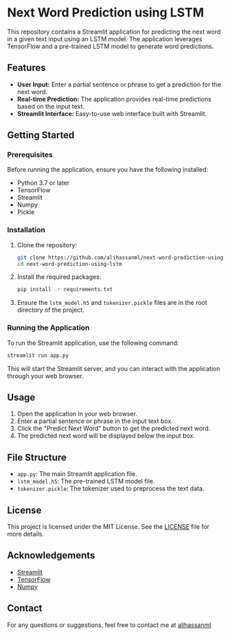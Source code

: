 # Next Word Prediction using LSTM

This repository contains a Streamlit application for predicting the next word in a given text input using an LSTM model. The application leverages TensorFlow and a pre-trained LSTM model to generate word predictions.

## Features

- **User Input:** Enter a partial sentence or phrase to get a prediction for the next word.
- **Real-time Prediction:** The application provides real-time predictions based on the input text.
- **Streamlit Interface:** Easy-to-use web interface built with Streamlit.

## Getting Started

### Prerequisites

Before running the application, ensure you have the following installed:

- Python 3.7 or later
- TensorFlow
- Streamlit
- Numpy
- Pickle

### Installation

1. Clone the repository:
    ```bash
    git clone https://github.com/alihassanml/next-word-prediction-using-lstm.git
    cd next-word-prediction-using-lstm
    ```

2. Install the required packages:
    ```bash
    pip install -r requirements.txt
    ```

3. Ensure the `lstm_model.h5` and `tokenizer.pickle` files are in the root directory of the project.

### Running the Application

To run the Streamlit application, use the following command:

```bash
streamlit run app.py
```

This will start the Streamlit server, and you can interact with the application through your web browser.

## Usage

1. Open the application in your web browser.
2. Enter a partial sentence or phrase in the input text box.
3. Click the "Predict Next Word" button to get the predicted next word.
4. The predicted next word will be displayed below the input box.

## File Structure

- `app.py`: The main Streamlit application file.
- `lstm_model.h5`: The pre-trained LSTM model file.
- `tokenizer.pickle`: The tokenizer used to preprocess the text data.

## License

This project is licensed under the MIT License. See the [LICENSE](LICENSE) file for more details.

## Acknowledgements

- [Streamlit](https://streamlit.io/)
- [TensorFlow](https://www.tensorflow.org/)
- [Numpy](https://numpy.org/)

## Contact

For any questions or suggestions, feel free to contact me at [alihassanml](https://alihassanml.vercel.app/)

